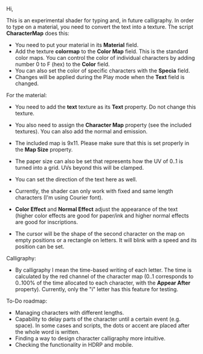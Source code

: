 Hi,

This is an experimental shader for typing and, in future calligraphy. In order to type on a material, you need to convert the text into a texture. The script <b>CharacterMap</b> does this:
- You need to put your material in its <b>Material</b> field.
- Add the texture <b>colormap</b> to the <b>Color Map</b> field. This is the standard color maps. You can control the color of individual characters by adding number 0 to F (hex) to the <b>Color</b> field.
- You can also set the color of specific characters with the <b>Specia</b> field.
- Changes will be applied during the Play mode when the <b>Text</b> field is changed.

For the material:
- You need to add the <b>text</b> texture as its <b>Text</b> property. Do not change this texture.
- You also need to assign the <b>Character Map</b> property (see the included textures). You can also add the normal and emission.
- The included map is 9x11. Please make sure that this is set properly in the <b>Map Size</b> property.
- The paper size can also be set that represents how the UV of 0..1 is turned into a grid. UVs beyond this will be clamped.
- You can set the direction of the text here as well.
- Currently, the shader can only work with fixed and same length characters (I'm using Courier font).

- <b>Color Effect</b> and <b>Normal Effect</b> adjust the appearance of the text (higher color effects are good for paper/ink and higher normal effects are good for inscriptions.
- The cursor will be the shape of the second character on the map on empty positions or a rectangle on letters. It will blink with a speed and its position can be set.

Calligraphy:
- By calligraphy I mean the time-based writing of each letter. The time is calculated by the red channel of the character map (0..1 corresponds to 0..100% of the time allocated to each character, with the <b>Appear After</b> property). Currently, only the "i" letter has this feature for testing.

To-Do roadmap:
- Managing characters with different lengths.
- Capability to delay parts of the character until a certain event (e.g. space). In some cases and scripts, the dots or accent are placed after the whole word is written.
- Finding a way to design character calligraphy more intuitive.
- Checking the functionality in HDRP and mobile.
